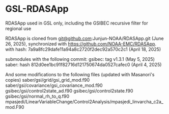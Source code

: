 # GSL-RDASApp
RDASApp used in GSL only, including the GSIBEC recursive filter for regional use

RDASApp is cloned from git@github.com:Junjun-NOAA/RDASApp.git (June 26, 2025), synchronized with https://github.com/NOAA-EMC/RDASApp.
with hash: 7a9a8fc29dafe11a94a8c2720f2dec92a570c2c1 (April 18, 2025)

submodules with the following commit:
gsibec: tag v1.3.1 (May 5, 2025)
saber: hash 812d0ee1bc91f82716d121750674da0527cafec0 (April 4, 2025)

And some modifications to the following files (updated with Masanori's copies)
saber/gsi/grid/gsi_grid_mod.f90
saber/gsi/covariance/gsi_covariance_mod.f90
gsibec/gsi/control2state_ad.f90
gsibec/gsi/control2state.f90
gsibec/gsi/normal_rh_to_q.f90
mpasjedi/LinearVariableChange/Control2Analysis/mpasjedi_linvarcha_c2a_mod.F90











